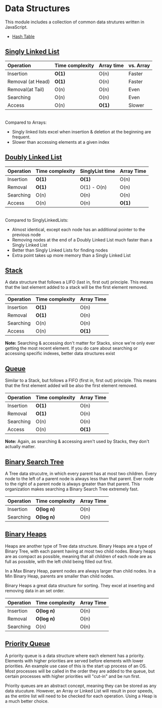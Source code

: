 # Data Structures

This module includes a collection of common data strutures written in JavaScript.

- [Hash Table](./hash-table/HashTable.js)

## [Singly Linked List](SinglyLinkedList.js)

| Operation         | Time complexity | Array time | vs. Array |
| :---------------- | :-------------- | :--------- | :-------- |
| Insertion         | **O(1)**        | O(n)       | Faster    |
| Removal (at Head) | **O(1)**        | O(n)       | Faster    |
| Removal(at Tail)  | O(n)            | O(n)       | Even      |
| Searching         | O(n)            | O(n)       | Even      |
| Access            | O(n)            | **O(1)**   | Slower    |

<br />
Compared to Arrays:

- Singly linked lists excel when insertion & deletion at the beginning are frequent.
- Slower than accessing elements at a given index

## [Doubly Linked List](DoublyLinkedList.js)

| Operation | Time complexity | SinglyList time | Array Time |
| :-------- | :-------------- | :-------------- | :--------- |
| Insertion | **O(1)**        | **O(1)**        | O(n)       |
| Removal   | **O(1)**        | O(1) - O(n)     | O(n)       |
| Searching | O(n)            | O(n)            | O(n)       |
| Access    | O(n)            | O(n)            | **O(1)**   |

<br />
Compared to SinglyLinkedLists:

- Almost identical, except each node has an additional pointer to the previous node
- Removing nodes at the end of a Doubly Linked List much faster than a Singly Linked List
- Better than Singly Linked Lists for finding nodes
- Extra point takes up more memory than a Singly Linked List

## [Stack](Stack.js)

A data structure that follows a LIFO (last in, first out) principle. This means that the last element added to a stack will be the first element removed.

| Operation | Time complexity | Array Time |
| :-------- | :-------------- | :--------- |
| Insertion | **O(1)**        | O(n)       |
| Removal   | **O(1)**        | O(n)       |
| Searching | O(n)            | O(n)       |
| Access    | O(n)            | **O(1)**   |

**Note:** Searching & accessing don't matter for Stacks, since we're only ever getting the most recent element. If you do care about searching or accessing specific indexes, better data structures exist

## [Queue](Queue.js)

Similar to a Stack, but follows a FIFO (first in, first out) principle. This means that the first element added will be also the first element removed.

| Operation | Time complexity | Array Time |
| :-------- | :-------------- | :--------- |
| Insertion | **O(1)**        | O(n)       |
| Removal   | **O(1)**        | O(n)       |
| Searching | O(n)            | O(n)       |
| Access    | O(n)            | **O(1)**   |

**Note:** Again, as searching & accessing aren't used by Stacks, they don't actually matter.

## [Binary Search Tree](BinarySearchTree.js)

A Tree data strucutre, in which every parent has at most two children. Every node to the left of a parent node is always less than that parent. Ever node to the right of a parent node is always greater than that parent. This organization makes searching a Binary Search Tree extremely fast.

| Operation | Time complexity | Array Time |
| :-------- | :-------------- | :--------- |
| Insertion | **O(log n)**    | O(n)       |
| Searching | **O(log n)**    | O(n)       |

## [Binary Heaps](MaxBinaryHeap.js)

Heaps are another type of Tree data structure. Binary Heaps are a type of Binary Tree, with each parent having at most two child nodes. Binary heaps are as compact as possible, meaning that all children of each node are as full as possible, with the left child being filled out first.

In a Max Binary Heap, parent nodes are always larger than child nodes. In a Min Binary Heap, parents are smaller than child nodes.

Binary Heaps a great data structure for sorting. They excel at inserting and removing data in an set order.

| Operation | Time complexity | Array Time |
| :-------- | :-------------- | :--------- |
| Insertion | **O(log n)**    | O(n)       |
| Removal   | **O(log n)**    | O(n)       |
| Searching | O(n)            | O(n)       |

## [Priority Queue](PriorityQueue.js)

A priority queue is a data structure where each element has a priority. Elements with higher priorities are served before elements with lower priorities. An example use case of this is the start up process of an OS. Most processes will be called in the order they are added to the queue, but certain processes with higher priorities will "cut-in" and be run first.

Priority queues are an abstract concept, meaning they can be stored as any data stucuture. However, an Array or Linked List will result in poor speeds, as the entire list will need to be checked for each operation. Using a Heap is a much better choice.

